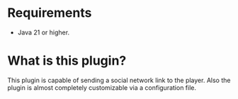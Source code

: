 # Requirements
- Java 21 or higher.
# What is this plugin?
This plugin is capable of sending a social network link to the player. Also the plugin is almost completely customizable via a configuration file.

